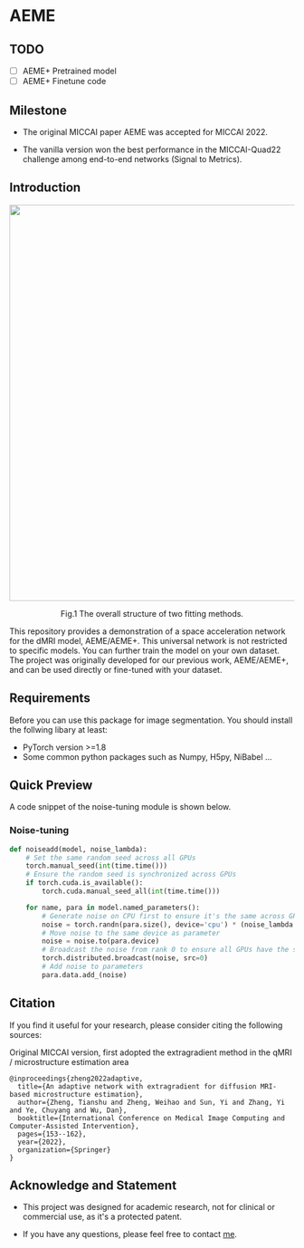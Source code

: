 # AEME

## TODO

- [ ] AEME+ Pretrained model
- [ ] AEME+ Finetune code

## Milestone
- The original MICCAI paper AEME was accepted for MICCAI 2022.

- The vanilla version won the best performance in the MICCAI-Quad22 challenge among end-to-end networks (Signal to Metrics).

## Introduction
<p align="center">
   <img src="./figure/Fig1.jpg" align="center" width="700">
</p>
<p align="center"> Fig.1 The overall structure of two fitting methods. <p align="center">

This repository provides a demonstration of a space acceleration network for the dMRI model, AEME/AEME+. This universal network is not restricted to specific models. You can further train the model on your own dataset. The project was originally developed for our previous work, AEME/AEME+, and can be used directly or fine-tuned with your dataset.

## Requirements

Before you can use this package for image segmentation. You should install the follwing libary at least:
- PyTorch version >=1.8
- Some common python packages such as Numpy, H5py, NiBabel ...

## Quick Preview
A code snippet of the noise-tuning module is shown below. 

### Noise-tuning
```python
def noiseadd(model, noise_lambda):
    # Set the same random seed across all GPUs
    torch.manual_seed(int(time.time()))
    # Ensure the random seed is synchronized across GPUs
    if torch.cuda.is_available():
        torch.cuda.manual_seed_all(int(time.time()))

    for name, para in model.named_parameters():
        # Generate noise on CPU first to ensure it's the same across GPUs
        noise = torch.randn(para.size(), device='cpu') * (noise_lambda * torch.std(para.cpu()))
        # Move noise to the same device as parameter
        noise = noise.to(para.device)
        # Broadcast the noise from rank 0 to ensure all GPUs have the same noise
        torch.distributed.broadcast(noise, src=0)
        # Add noise to parameters
        para.data.add_(noise)
```

## Citation

If you find it useful for your research, please consider citing the following sources:

Original MICCAI version, first adopted the extragradient method in the qMRI / microstructure estimation area

```
@inproceedings{zheng2022adaptive,
  title={An adaptive network with extragradient for diffusion MRI-based microstructure estimation},
  author={Zheng, Tianshu and Zheng, Weihao and Sun, Yi and Zhang, Yi and Ye, Chuyang and Wu, Dan},
  booktitle={International Conference on Medical Image Computing and Computer-Assisted Intervention},
  pages={153--162},
  year={2022},
  organization={Springer}
}
```


## Acknowledge and Statement

- This project was designed for academic research, not for clinical or commercial use, as it's a protected patent.
  
- If you have any questions, please feel free to contact [me](mailto:zhengtianshu996@gamil.com).
